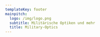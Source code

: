 ```yaml
---
templateKey: footer
mainpitch:
  logo: /img/logo.png
  subtitle: Militärische Optiken und mehr
  title: Military-Optics
---
```

